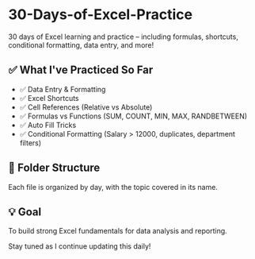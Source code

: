 # 30-Days-of-Excel-Practice
30 days of Excel learning and practice – including formulas, shortcuts, conditional formatting, data entry, and more!

## ✅ What I've Practiced So Far

- ✅ Data Entry & Formatting
- ✅ Excel Shortcuts
- ✅ Cell References (Relative vs Absolute)
- ✅ Formulas vs Functions (SUM, COUNT, MIN, MAX, RANDBETWEEN)
- ✅ Auto Fill Tricks
- ✅ Conditional Formatting (Salary > 12000, duplicates, department filters)

## 📁 Folder Structure
Each file is organized by day, with the topic covered in its name.

## 💡 Goal
To build strong Excel fundamentals for data analysis and reporting.

Stay tuned as I continue updating this daily!

